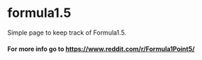 # formula1.5
Simple page to keep track of Formula1.5. 

#### For more info go to https://www.reddit.com/r/Formula1Point5/
